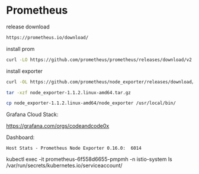 # Prometheus

release download 
```sh
https://prometheus.io/download/
```

install prom
```sh
curl -LO https://github.com/prometheus/prometheus/releases/download/v2.27.1/prometheus-2.27.1.linux-amd64.tar.gz
```

install exporter
```sh
curl -OL https://github.com/prometheus/node_exporter/releases/download/v1.1.2/node_exporter-1.1.2.linux-amd64.tar.gz

tar -xzf node_exporter-1.1.2.linux-amd64.tar.gz

cp node_exporter-1.1.2.linux-amd64/node_exporter /usr/local/bin/

```


Grafana Cloud Stack:

https://grafana.com/orgs/codeandcode0x

Dashboard:
```
Host Stats - Prometheus Node Exporter 0.16.0:  6014
```


kubectl exec -it prometheus-6f558d6655-pmpmh -n istio-system ls /var/run/secrets/kubernetes.io/serviceaccount/